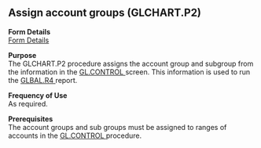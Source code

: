 ##  Assign account groups (GLCHART.P2)

<PageHeader />

**Form Details**  
[ Form Details ](GLCHART-P2-1/README.md)   

**Purpose**  
The GLCHART.P2 procedure assigns the account group and subgroup from the information in the [ GL.CONTROL ](../../GL-ENTRY/GL-CONTROL/README.md) screen. This information is used to run the [ GLBAL.R4 ](../../GL-REPORT/GLBAL-R4/README.md) report.   

**Frequency of Use**  
As required.

**Prerequisites**  
The account groups and sub groups must be assigned to ranges of accounts in the [ GL.CONTROL ](../../GL-ENTRY/GL-CONTROL/README.md) procedure. 

<badge text= "Version 8.10.57" vertical="middle" />

<PageFooter />